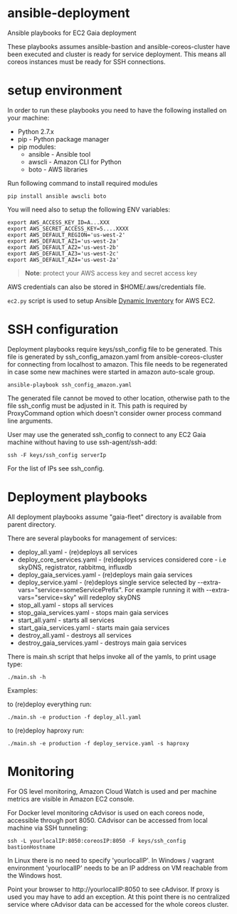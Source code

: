 # ansible-deployment
Ansible playbooks for EC2 Gaia deployment

These playbooks assumes ansible-bastion and ansible-coreos-cluster have been executed and cluster is ready for service deployment. This means all coreos instances must be ready for SSH connections.

# setup environment

In order to run these playbooks you need to have the following installed on your machine:
- Python 2.7.x
- pip - Python package manager
- pip modules:
  - ansible - Ansible tool
  - awscli - Amazon CLI for Python
  - boto - AWS libraries

Run following command to install required modules
```
pip install ansible awscli boto
```

You will need also to setup the following ENV variables:
```
export AWS_ACCESS_KEY_ID=A...XXX
export AWS_SECRET_ACCESS_KEY=5....XXXX
export AWS_DEFAULT_REGION='us-west-2'
export AWS_DEFAULT_AZ1='us-west-2a'
export AWS_DEFAULT_AZ2='us-west-2b'
export AWS_DEFAULT_AZ3='us-west-2c'
export AWS_DEFAULT_AZ4='us-west-2a'

```
> **Note**: protect your AWS access key and secret access key

AWS credentials can also be stored in $HOME/.aws/credentials file.

`ec2.py` script is used to setup Ansible [Dynamic Inventory](http://docs.ansible.com/ansible/intro_dynamic_inventory.html) for AWS EC2.

# SSH configuration

Deployment playbooks require keys/ssh_config file to be generated. This file is generated by ssh_config_amazon.yaml from ansible-coreos-cluster for connecting from localhost to amazon. This file needs to be regenerated in case some new machines were started in amazon auto-scale group.

```
ansible-playbook ssh_config_amazon.yaml
```

The generated file cannot be moved to other location, otherwise path to the file ssh_config must be adjusted in it. This path is required by ProxyCommand option which doesn't consider owner process command line arguments.

User may use the generated ssh_config to connect to any EC2 Gaia machine without having to use ssh-agent/ssh-add:
```
ssh -F keys/ssh_config serverIp
```

For the list of IPs see ssh_config.

# Deployment playbooks

All deployment playbooks assume "gaia-fleet" directory is available from parent directory.

There are several playbooks for management of services:
- deploy_all.yaml - (re)deploys all services
- deploy_core_services.yaml - (re)deploys services considered core - i.e skyDNS, registrator, rabbitmq, influxdb
- deploy_gaia_services.yaml - (re)deploys main gaia services
- deploy_service.yaml - (re)deploys single service selected by --extra-vars="service=someServicePrefix". For example running it with --extra-vars="service=sky" will redeploy skyDNS
- stop_all.yaml - stops all services
- stop_gaia_services.yaml - stops main gaia services
- start_all.yaml - starts all services
- start_gaia_services.yaml - starts main gaia services
- destroy_all.yaml - destroys all services
- destroy_gaia_services.yaml - destroys main gaia services

There is main.sh script that helps invoke all of the yamls, to print usage type:
```
./main.sh -h
```

Examples:

to (re)deploy everything run:
```
./main.sh -e production -f deploy_all.yaml
```

to (re)deploy haproxy run:
```
./main.sh -e production -f deploy_service.yaml -s haproxy
```

# Monitoring

For OS level monitoring, Amazon Cloud Watch is used and per machine metrics are visible in Amazon EC2 console.

For Docker level monitoring cAdvisor is used on each coreos node, accessible through port 8050. CAdvisor can be accessed from local machine via SSH tunneling:

```
ssh -L yourlocalIP:8050:coreosIP:8050 -F keys/ssh_config bastionHostname
```

In Linux there is no need to specify 'yourlocalIP'. In Windows / vagrant environment 'yourlocalIP' needs to be an IP address on VM reachable from the Windows host.

Point your browser to http://yourlocalIP:8050 to see cAdvisor. If proxy is used you may have to add an exception. At this point there is no centralized service where cAdvisor data can be accessed for the whole coreos cluster.
